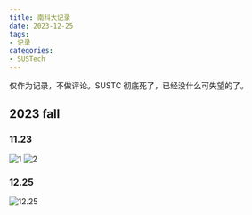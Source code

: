 ```yaml
---
title: 南科大记录
date: 2023-12-25 
tags:
- 记录
categories:
- SUSTech
---
```

仅作为记录，不做评论。SUSTC 彻底死了，已经没什么可失望的了。

## 2023 fall

### 11.23

![1](积分选课.jpg)
![2](版本遥遥领先.jpg)

### 12.25

![12.25](12.25.png)

